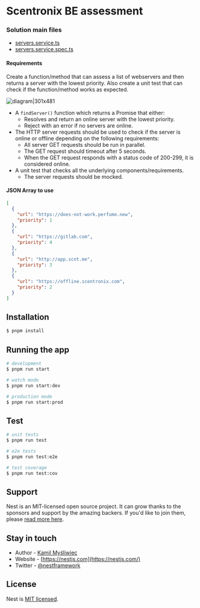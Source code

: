 # Scentronix BE assessment

### Solution main files

- [servers.service.ts](https://github.com/itsmetambui/scentronix-assessment-be/blob/main/src/servers/servers.service.ts)
- [servers.service.spec.ts](https://github.com/itsmetambui/scentronix-assessment-be/blob/main/src/servers/servers.service.spec.ts)



#### Requirements

Create a function/method that can assess a list of webservers and then returns
a server with the lowest priority. Also create a unit test that can check if
the function/method works as expected.

![diagram|301x481](https://gitlab.com/scentronix/assessments/web-interviews/-/raw/master/fullstack/images/backend.jpeg)

- A `findServer()` function which returns a Promise that either:
  - Resolves and return an online server with the lowest priority.
  - Reject with an error if no servers are online.
- The HTTP server requests should be used to check if the server is online or offline depending on the following requirements:
  - All server GET requests should be run in parallel.
  - The GET request should timeout after 5 seconds.
  - When the GET request responds with a status code of 200-299, it is considered online.
- A unit test that checks all the underlying components/requirements.
  - The server requests should be mocked.

#### JSON Array to use

```json
[
  {
    "url": "https://does-not-work.perfume.new",
    "priority": 1
  },
  {
    "url": "https://gitlab.com",
    "priority": 4
  },
  {
    "url": "http://app.scnt.me",
    "priority": 3
  },
  {
    "url": "https://offline.scentronix.com",
    "priority": 2
  }
]
```

## Installation

```bash
$ pnpm install
```

## Running the app

```bash
# development
$ pnpm run start

# watch mode
$ pnpm run start:dev

# production mode
$ pnpm run start:prod
```

## Test

```bash
# unit tests
$ pnpm run test

# e2e tests
$ pnpm run test:e2e

# test coverage
$ pnpm run test:cov
```

## Support

Nest is an MIT-licensed open source project. It can grow thanks to the sponsors and support by the amazing backers. If you'd like to join them, please [read more here](https://docs.nestjs.com/support).

## Stay in touch

- Author - [Kamil Myśliwiec](https://kamilmysliwiec.com)
- Website - [https://nestjs.com](https://nestjs.com/)
- Twitter - [@nestframework](https://twitter.com/nestframework)

## License

Nest is [MIT licensed](LICENSE).

